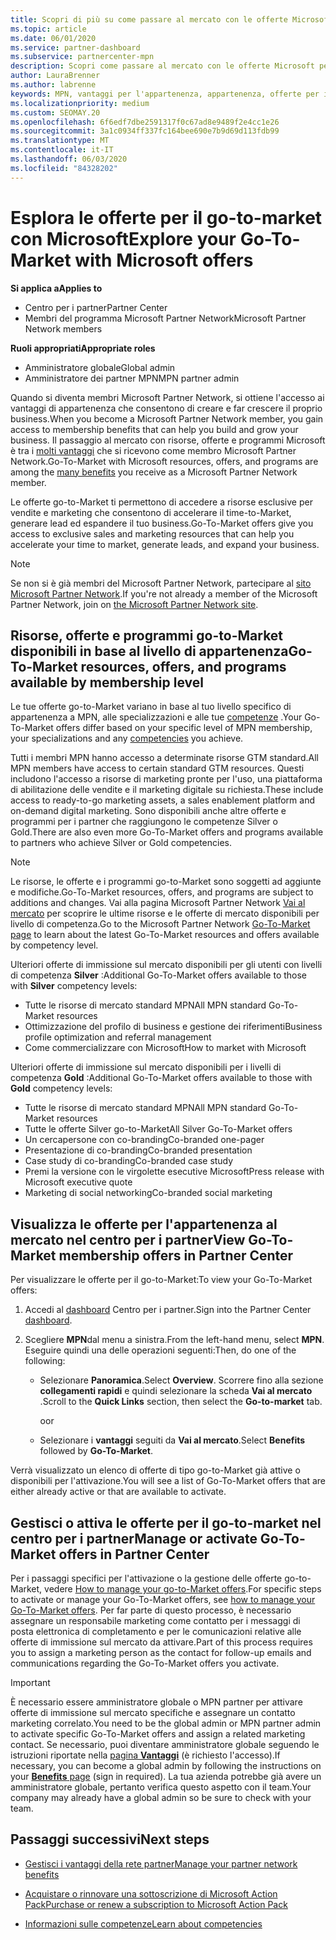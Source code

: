 ```yaml
---
title: Scopri di più su come passare al mercato con le offerte Microsoft
ms.topic: article
ms.date: 06/01/2020
ms.service: partner-dashboard
ms.subservice: partnercenter-mpn
description: Scopri come passare al mercato con le offerte Microsoft per accelerare il time-to-Market, generare lead ed espandere il tuo business.
author: LauraBrenner
ms.author: labrenne
keywords: MPN, vantaggi per l'appartenenza, appartenenza, offerte per il mercato, vai al mercato con Microsoft, vai al mercato, appartenenza a oro, appartenenza Silver
ms.localizationpriority: medium
ms.custom: SEOMAY.20
ms.openlocfilehash: 6f6edf7dbe2591317f0c67ad8e9489f2e4cc1e26
ms.sourcegitcommit: 3a1c0934ff337fc164bee690e7b9d69d113fdb99
ms.translationtype: MT
ms.contentlocale: it-IT
ms.lasthandoff: 06/03/2020
ms.locfileid: "84328202"
---
```

# <a name="explore-your-go-to-market-with-microsoft-offers"></a><span data-ttu-id="feb67-104">Esplora le offerte per il go-to-market con Microsoft</span><span class="sxs-lookup"><span data-stu-id="feb67-104">Explore your Go-To-Market with Microsoft offers</span></span>

<span data-ttu-id="feb67-105">**Si applica a**</span><span class="sxs-lookup"><span data-stu-id="feb67-105">**Applies to**</span></span>

- <span data-ttu-id="feb67-106">Centro per i partner</span><span class="sxs-lookup"><span data-stu-id="feb67-106">Partner Center</span></span>
- <span data-ttu-id="feb67-107">Membri del programma Microsoft Partner Network</span><span class="sxs-lookup"><span data-stu-id="feb67-107">Microsoft Partner Network members</span></span>

<span data-ttu-id="feb67-108">**Ruoli appropriati**</span><span class="sxs-lookup"><span data-stu-id="feb67-108">**Appropriate roles**</span></span>

- <span data-ttu-id="feb67-109">Amministratore globale</span><span class="sxs-lookup"><span data-stu-id="feb67-109">Global admin</span></span>
- <span data-ttu-id="feb67-110">Amministratore dei partner MPN</span><span class="sxs-lookup"><span data-stu-id="feb67-110">MPN partner admin</span></span>

<span data-ttu-id="feb67-111">Quando si diventa membri Microsoft Partner Network, si ottiene l'accesso ai vantaggi di appartenenza che consentono di creare e far crescere il proprio business.</span><span class="sxs-lookup"><span data-stu-id="feb67-111">When you become a Microsoft Partner Network member, you gain access to membership benefits that can help you build and grow your business.</span></span> <span data-ttu-id="feb67-112">Il passaggio al mercato con risorse, offerte e programmi Microsoft è tra i [molti vantaggi](https://partner.microsoft.com/manage-your-partner-network-benefits) che si ricevono come membro Microsoft Partner Network.</span><span class="sxs-lookup"><span data-stu-id="feb67-112">Go-To-Market with Microsoft resources, offers, and programs are among the [many benefits](https://partner.microsoft.com/manage-your-partner-network-benefits) you receive as a Microsoft Partner Network member.</span></span>

<span data-ttu-id="feb67-113">Le offerte go-to-Market ti permettono di accedere a risorse esclusive per vendite e marketing che consentono di accelerare il time-to-Market, generare lead ed espandere il tuo business.</span><span class="sxs-lookup"><span data-stu-id="feb67-113">Go-To-Market offers give you access to exclusive sales and marketing resources that can help you accelerate your time to market, generate leads, and expand your business.</span></span>

>[!NOTE]
><span data-ttu-id="feb67-114">Se non si è già membri del Microsoft Partner Network, partecipare al [sito Microsoft Partner Network](https://partner.microsoft.com/membership).</span><span class="sxs-lookup"><span data-stu-id="feb67-114">If you're not already a member of the Microsoft Partner Network, join on [the Microsoft Partner Network site](https://partner.microsoft.com/membership).</span></span>

## <a name="go-to-market-resources-offers-and-programs-available-by-membership-level"></a><span data-ttu-id="feb67-115">Risorse, offerte e programmi go-to-Market disponibili in base al livello di appartenenza</span><span class="sxs-lookup"><span data-stu-id="feb67-115">Go-To-Market resources, offers, and programs available by membership level</span></span>

<span data-ttu-id="feb67-116">Le tue offerte go-to-Market variano in base al tuo livello specifico di appartenenza a MPN, alle specializzazioni e alle tue [competenze](learn-about-competencies.md) .</span><span class="sxs-lookup"><span data-stu-id="feb67-116">Your Go-To-Market offers differ based on your specific level of MPN membership, your specializations and any [competencies](learn-about-competencies.md) you achieve.</span></span>

<span data-ttu-id="feb67-117">Tutti i membri MPN hanno accesso a determinate risorse GTM standard.</span><span class="sxs-lookup"><span data-stu-id="feb67-117">All MPN members have access to certain standard GTM resources.</span></span> <span data-ttu-id="feb67-118">Questi includono l'accesso a risorse di marketing pronte per l'uso, una piattaforma di abilitazione delle vendite e il marketing digitale su richiesta.</span><span class="sxs-lookup"><span data-stu-id="feb67-118">These include access to ready-to-go marketing assets, a sales enablement platform and on-demand digital marketing.</span></span> <span data-ttu-id="feb67-119">Sono disponibili anche altre offerte e programmi per i partner che raggiungono le competenze Silver o Gold.</span><span class="sxs-lookup"><span data-stu-id="feb67-119">There are also even more Go-To-Market offers and programs available to partners who achieve Silver or Gold competencies.</span></span>

>[!NOTE]
><span data-ttu-id="feb67-120">Le risorse, le offerte e i programmi go-to-Market sono soggetti ad aggiunte e modifiche.</span><span class="sxs-lookup"><span data-stu-id="feb67-120">Go-To-Market resources, offers, and programs are subject to additions and changes.</span></span> <span data-ttu-id="feb67-121">Vai alla pagina Microsoft Partner Network [Vai al mercato](https://partner.microsoft.com/membership/go-to-market) per scoprire le ultime risorse e le offerte di mercato disponibili per livello di competenza.</span><span class="sxs-lookup"><span data-stu-id="feb67-121">Go to the Microsoft Partner Network [Go-To-Market page](https://partner.microsoft.com/membership/go-to-market) to learn about the latest Go-To-Market resources and offers available by competency level.</span></span>

<span data-ttu-id="feb67-122">Ulteriori offerte di immissione sul mercato disponibili per gli utenti con livelli di competenza **Silver** :</span><span class="sxs-lookup"><span data-stu-id="feb67-122">Additional Go-To-Market offers available to those with **Silver** competency levels:</span></span>

- <span data-ttu-id="feb67-123">Tutte le risorse di mercato standard MPN</span><span class="sxs-lookup"><span data-stu-id="feb67-123">All MPN standard Go-To-Market resources</span></span>
- <span data-ttu-id="feb67-124">Ottimizzazione del profilo di business e gestione dei riferimenti</span><span class="sxs-lookup"><span data-stu-id="feb67-124">Business profile optimization and referral management</span></span>
- <span data-ttu-id="feb67-125">Come commercializzare con Microsoft</span><span class="sxs-lookup"><span data-stu-id="feb67-125">How to market with Microsoft</span></span>

<span data-ttu-id="feb67-126">Ulteriori offerte di immissione sul mercato disponibili per i livelli di competenza **Gold** :</span><span class="sxs-lookup"><span data-stu-id="feb67-126">Additional Go-To-Market offers available to those with **Gold** competency levels:</span></span>

- <span data-ttu-id="feb67-127">Tutte le risorse di mercato standard MPN</span><span class="sxs-lookup"><span data-stu-id="feb67-127">All MPN standard Go-To-Market resources</span></span>
- <span data-ttu-id="feb67-128">Tutte le offerte Silver go-to-Market</span><span class="sxs-lookup"><span data-stu-id="feb67-128">All Silver Go-To-Market offers</span></span>
- <span data-ttu-id="feb67-129">Un cercapersone con co-branding</span><span class="sxs-lookup"><span data-stu-id="feb67-129">Co-branded one-pager</span></span>
- <span data-ttu-id="feb67-130">Presentazione di co-branding</span><span class="sxs-lookup"><span data-stu-id="feb67-130">Co-branded presentation</span></span>
- <span data-ttu-id="feb67-131">Case study di co-branding</span><span class="sxs-lookup"><span data-stu-id="feb67-131">Co-branded case study</span></span>
- <span data-ttu-id="feb67-132">Premi la versione con le virgolette esecutive Microsoft</span><span class="sxs-lookup"><span data-stu-id="feb67-132">Press release with Microsoft executive quote</span></span>
- <span data-ttu-id="feb67-133">Marketing di social networking</span><span class="sxs-lookup"><span data-stu-id="feb67-133">Co-branded social marketing</span></span>

## <a name="view-go-to-market-membership-offers-in-partner-center"></a><span data-ttu-id="feb67-134">Visualizza le offerte per l'appartenenza al mercato nel centro per i partner</span><span class="sxs-lookup"><span data-stu-id="feb67-134">View Go-To-Market membership offers in Partner Center</span></span>

<span data-ttu-id="feb67-135">Per visualizzare le offerte per il go-to-Market:</span><span class="sxs-lookup"><span data-stu-id="feb67-135">To view your Go-To-Market offers:</span></span>

1. <span data-ttu-id="feb67-136">Accedi al [dashboard]( https://docs.microsoft.com/partner-center/) Centro per i partner.</span><span class="sxs-lookup"><span data-stu-id="feb67-136">Sign into the Partner Center [dashboard]( https://docs.microsoft.com/partner-center/).</span></span>

2. <span data-ttu-id="feb67-137">Scegliere **MPN**dal menu a sinistra.</span><span class="sxs-lookup"><span data-stu-id="feb67-137">From the left-hand menu, select **MPN**.</span></span> <span data-ttu-id="feb67-138">Eseguire quindi una delle operazioni seguenti:</span><span class="sxs-lookup"><span data-stu-id="feb67-138">Then, do one of the following:</span></span>

    - <span data-ttu-id="feb67-139">Selezionare **Panoramica**.</span><span class="sxs-lookup"><span data-stu-id="feb67-139">Select **Overview**.</span></span> <span data-ttu-id="feb67-140">Scorrere fino alla sezione **collegamenti rapidi** e quindi selezionare la scheda **Vai al mercato** .</span><span class="sxs-lookup"><span data-stu-id="feb67-140">Scroll to the **Quick Links** section, then select the **Go-to-market** tab.</span></span>

      <span data-ttu-id="feb67-141">o</span><span class="sxs-lookup"><span data-stu-id="feb67-141">or</span></span>

    - <span data-ttu-id="feb67-142">Selezionare i **vantaggi** seguiti da **Vai al mercato**.</span><span class="sxs-lookup"><span data-stu-id="feb67-142">Select **Benefits** followed by **Go-To-Market**.</span></span>

<span data-ttu-id="feb67-143">Verrà visualizzato un elenco di offerte di tipo go-to-Market già attive o disponibili per l'attivazione.</span><span class="sxs-lookup"><span data-stu-id="feb67-143">You will see a list of Go-To-Market offers that are either already active or that are available to activate.</span></span>

## <a name="manage-or-activate-go-to-market-offers-in-partner-center"></a><span data-ttu-id="feb67-144">Gestisci o attiva le offerte per il go-to-market nel centro per i partner</span><span class="sxs-lookup"><span data-stu-id="feb67-144">Manage or activate Go-To-Market offers in Partner Center</span></span>

<span data-ttu-id="feb67-145">Per i passaggi specifici per l'attivazione o la gestione delle offerte go-to-Market, vedere [How to manage your go-to-Market offers](manage-your-partner-network-benefits.md#manage-go-to-market-offers).</span><span class="sxs-lookup"><span data-stu-id="feb67-145">For specific steps to activate or manage your Go-To-Market offers, see [how to manage your Go-To-Market offers](manage-your-partner-network-benefits.md#manage-go-to-market-offers).</span></span> <span data-ttu-id="feb67-146">Per far parte di questo processo, è necessario assegnare un responsabile marketing come contatto per i messaggi di posta elettronica di completamento e per le comunicazioni relative alle offerte di immissione sul mercato da attivare.</span><span class="sxs-lookup"><span data-stu-id="feb67-146">Part of this process requires you to assign a marketing person as the contact for follow-up emails and communications regarding the Go-To-Market offers you activate.</span></span>

>[!IMPORTANT]
><span data-ttu-id="feb67-147">È necessario essere amministratore globale o MPN partner per attivare offerte di immissione sul mercato specifiche e assegnare un contatto marketing correlato.</span><span class="sxs-lookup"><span data-stu-id="feb67-147">You need to be the global admin or MPN partner admin to activate specific Go-To-Market offers and assign a related marketing contact.</span></span> <span data-ttu-id="feb67-148">Se necessario, puoi diventare amministratore globale seguendo le istruzioni riportate nella [pagina **Vantaggi**](https://partnercenter.microsoft.com/pcv/partnership/benefits) (è richiesto l'accesso).</span><span class="sxs-lookup"><span data-stu-id="feb67-148">If necessary, you can become a global admin by following the instructions on your [**Benefits** page](https://partnercenter.microsoft.com/pcv/partnership/benefits) (sign in required).</span></span> <span data-ttu-id="feb67-149">La tua azienda potrebbe già avere un amministratore globale, pertanto verifica questo aspetto con il team.</span><span class="sxs-lookup"><span data-stu-id="feb67-149">Your company may already have a global admin so be sure to check with your team.</span></span>

## <a name="next-steps"></a><span data-ttu-id="feb67-150">Passaggi successivi</span><span class="sxs-lookup"><span data-stu-id="feb67-150">Next steps</span></span>

- [<span data-ttu-id="feb67-151">Gestisci i vantaggi della rete partner</span><span class="sxs-lookup"><span data-stu-id="feb67-151">Manage your partner network benefits</span></span>](manage-your-partner-network-benefits.md)

- [<span data-ttu-id="feb67-152">Acquistare o rinnovare una sottoscrizione di Microsoft Action Pack</span><span class="sxs-lookup"><span data-stu-id="feb67-152">Purchase or renew a subscription to Microsoft Action Pack</span></span>](mpn-get-action-pack.md)

- [<span data-ttu-id="feb67-153">Informazioni sulle competenze</span><span class="sxs-lookup"><span data-stu-id="feb67-153">Learn about competencies</span></span>](learn-about-competencies.md)
